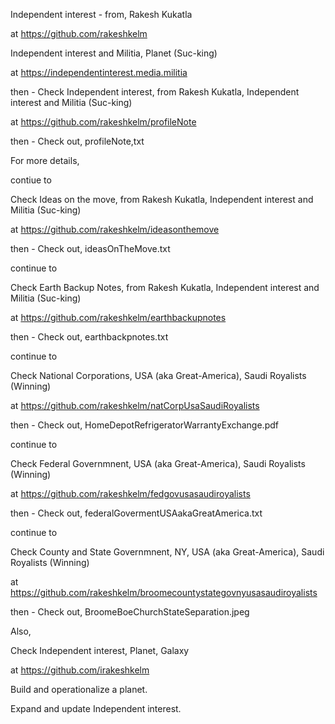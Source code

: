 Independent interest - from, Rakesh Kukatla

at https://github.com/rakeshkelm

Independent interest and Militia, Planet (Suc-king)

at https://independentinterest.media.militia

then - Check Independent interest, from Rakesh Kukatla, Independent interest and Militia (Suc-king)

at https://github.com/rakeshkelm/profileNote 

then - Check out, profileNote,txt

For more details, 

contiue to 

Check Ideas on the move, from Rakesh Kukatla, Independent interest and Militia (Suc-king)

at https://github.com/rakeshkelm/ideasonthemove 

then - Check out, ideasOnTheMove.txt

continue to 

Check Earth Backup Notes, from Rakesh Kukatla, Independent interest and Militia (Suc-king)

at https://github.com/rakeshkelm/earthbackupnotes

then - Check out, earthbackpnotes.txt

continue to 

Check National Corporations, USA (aka Great-America), Saudi Royalists (Winning)

at https://github.com/rakeshkelm/natCorpUsaSaudiRoyalists

then - Check out, HomeDepotRefrigeratorWarrantyExchange.pdf

continue to 

Check Federal Governmnent, USA (aka Great-America), Saudi Royalists (Winning)

at https://github.com/rakeshkelm/fedgovusasaudiroyalists

then - Check out, federalGovermentUSAakaGreatAmerica.txt

continue to 

Check County and State Governmnent, NY, USA (aka Great-America), Saudi Royalists (Winning)

at https://github.com/rakeshkelm/broomecountystategovnyusasaudiroyalists

then - Check out, BroomeBoeChurchStateSeparation.jpeg

Also,

Check Independent interest, Planet, Galaxy

at https://github.com/irakeshkelm

Build and operationalize a planet.

Expand and update Independent interest.

